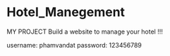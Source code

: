 # Hotel_Manegement
MY PROJECT
Build a website to manage your hotel !!!

username: phamvandat
password: 123456789
